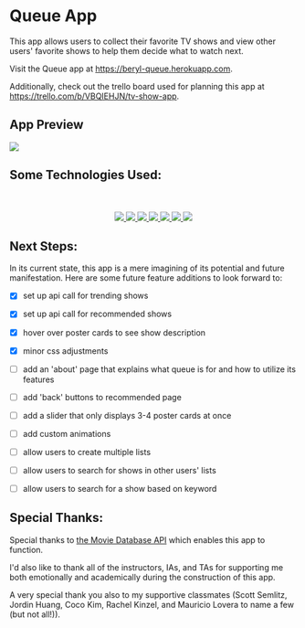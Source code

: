 # Queue App

This app allows users to collect their favorite TV shows and view other users' favorite shows to help them decide what to watch next. 

Visit the Queue app at <a href="https://beryl-queue.herokuapp.com/" target="_blank">https://beryl-queue.herokuapp.com</a>.

Additionally, check out the trello board used for planning this app at <a href="https://trello.com/b/VBQIEHJN/tv-show-app" target="_blank">https://trello.com/b/VBQIEHJN/tv-show-app</a>.


## App Preview

<img src="https://i.ibb.co/SNFbGGD/Screen-Shot-2022-07-23-at-4-52-21-PM.png">



## Some Technologies Used:
<div align ="center">
<br>
<br>
<a href="#"><img src="https://img.shields.io/badge/html5-%23E34F26.svg?style=for-the-badge&logo=html5&logoColor=white" />  </a>
<a href ="#"><img src="https://img.shields.io/badge/javascript-%23323330.svg?style=for-the-badge&logo=javascript&logoColor=%23F7DF1E" />  </a>
<a href="#"><img src="https://img.shields.io/badge/Visual%20Studio-5C2D91.svg?style=for-the-badge&logo=visual-studio&logoColor=white" /> </a>
<a href="#"><img src="https://img.shields.io/badge/css3-%231572B6.svg?style=for-the-badge&logo=css3&logoColor=white" />  </a>
<a href="#"><img src="https://img.shields.io/badge/bootstrap-%23563D7C.svg?style=for-the-badge&logo=bootstrap&logoColor=white" /> </a>
<a href="#"><img src="https://img.shields.io/badge/express.js-%23404d59.svg?style=for-the-badge&logo=express&logoColor=%2361DAFB"> </a>
<a href="#"><img src="https://img.shields.io/badge/MongoDB-%234ea94b.svg?style=for-the-badge&logo=mongodb&logoColor=white"> </a>


</div>



## Next Steps:

In its current state, this app is a mere imagining of its potential and future manifestation. Here are some future feature additions to look forward to:

- [x] set up api call for trending shows
- [x] set up api call for recommended shows
- [x] hover over poster cards to see show description
- [x] minor css adjustments
- [ ] add an 'about' page that explains what queue is for and how to utilize its features 
- [ ] add 'back' buttons to recommended page
- [ ] add a slider that only displays 3-4 poster cards at once
- [ ] add custom animations
- [ ] allow users to create multiple lists
- [ ] allow users to search for shows in other users' lists
- [ ] allow users to search for a show based on keyword


## Special Thanks:
Special thanks to <a href="https://www.themoviedb.org/">the Movie Database API</a> which enables this app to function. 

I'd also like to thank all of the instructors, IAs, and TAs for supporting me both emotionally and academically during the construction of this app. 

A very special thank you also to my supportive classmates (Scott Semlitz, Jordin Huang, Coco Kim, Rachel Kinzel, and Mauricio Lovera to name a few (but not all!)). 